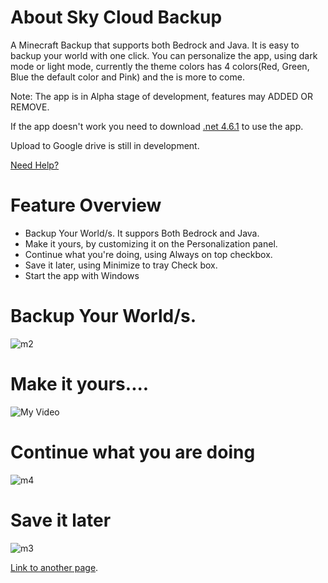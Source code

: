 
# About Sky Cloud Backup
A Minecraft Backup that supports both Bedrock and Java. It is easy to backup your world with one click. You can personalize the app, using dark mode or light mode, currently the theme colors has 4 colors(Red, Green, Blue the default color and Pink) and the is more to come.

Note: The app is in Alpha stage of development, features may ADDED OR REMOVE. 

If the app doesn't work you need to download [.net 4.6.1](https://www.microsoft.com/en-us/download/details.aspx?id=49982) to use the app.

Upload to Google drive is still in development.

[Need Help?]()

# Feature Overview

- Backup Your World/s. It suppors Both Bedrock and Java.
- Make it yours, by customizing it on the Personalization panel.
- Continue what you're doing, using Always on top checkbox.
- Save it later, using Minimize to tray Check box.
- Start the app with Windows

# Backup Your World/s.
![m2](https://user-images.githubusercontent.com/100028421/154808333-fac019da-a177-4d4b-a87b-13fd62895f7d.png)
# Make it yours....
![My Video](https://user-images.githubusercontent.com/100028421/154807215-7383faca-9e89-4e56-820c-b785800bc6a4.gif)
# Continue what you are doing
![m4](https://user-images.githubusercontent.com/100028421/154807350-2574442f-65c2-4645-80a9-998ec1231a0b.png)
# Save it later
![m3](https://user-images.githubusercontent.com/100028421/154807559-78abcd49-2f2d-4ee1-815b-4e99322c16b9.png)

[Link to another page](./docs/another-page.html).
